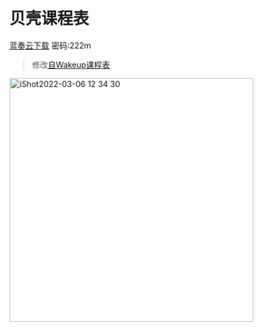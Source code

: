 # 贝壳课程表

[蓝奏云下载](https://wwp.lanzouq.com/b02ovxzgh) 密码:222m




> 修改[自Wakeup课程表](https://github.com/YZune/WakeupSchedule_Kotlin)



<img width="430" alt="iShot2022-03-06 12 34 30" src="https://user-images.githubusercontent.com/20333663/156909378-b558c45d-f71d-4fe5-84b6-95844dd2d7fe.png">
